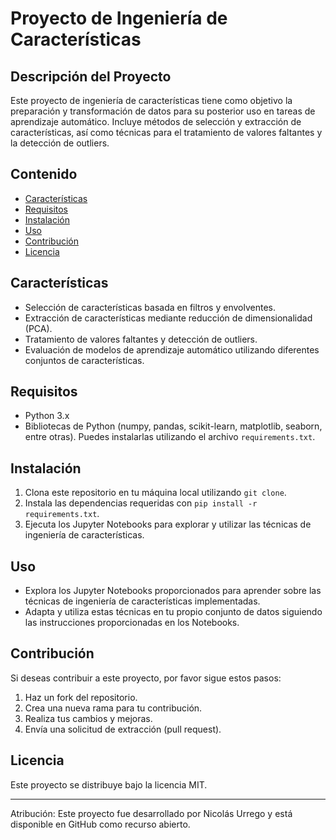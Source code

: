# Proyecto de Ingeniería de Características

## Descripción del Proyecto
Este proyecto de ingeniería de características tiene como objetivo la preparación y transformación de datos para su posterior uso en tareas de aprendizaje automático. Incluye métodos de selección y extracción de características, así como técnicas para el tratamiento de valores faltantes y la detección de outliers.

## Contenido
- [Características](#características)
- [Requisitos](#requisitos)
- [Instalación](#instalación)
- [Uso](#uso)
- [Contribución](#contribución)
- [Licencia](#licencia)

## Características
- Selección de características basada en filtros y envolventes.
- Extracción de características mediante reducción de dimensionalidad (PCA).
- Tratamiento de valores faltantes y detección de outliers.
- Evaluación de modelos de aprendizaje automático utilizando diferentes conjuntos de características.

## Requisitos
- Python 3.x
- Bibliotecas de Python (numpy, pandas, scikit-learn, matplotlib, seaborn, entre otras). Puedes instalarlas utilizando el archivo `requirements.txt`.

## Instalación
1. Clona este repositorio en tu máquina local utilizando `git clone`.
2. Instala las dependencias requeridas con `pip install -r requirements.txt`.
3. Ejecuta los Jupyter Notebooks para explorar y utilizar las técnicas de ingeniería de características.

## Uso
- Explora los Jupyter Notebooks proporcionados para aprender sobre las técnicas de ingeniería de características implementadas.
- Adapta y utiliza estas técnicas en tu propio conjunto de datos siguiendo las instrucciones proporcionadas en los Notebooks.

## Contribución
Si deseas contribuir a este proyecto, por favor sigue estos pasos:
1. Haz un fork del repositorio.
2. Crea una nueva rama para tu contribución.
3. Realiza tus cambios y mejoras.
4. Envía una solicitud de extracción (pull request).

## Licencia
Este proyecto se distribuye bajo la licencia MIT. 

---

Atribución: Este proyecto fue desarrollado por Nicolás Urrego y está disponible en GitHub como recurso abierto.
